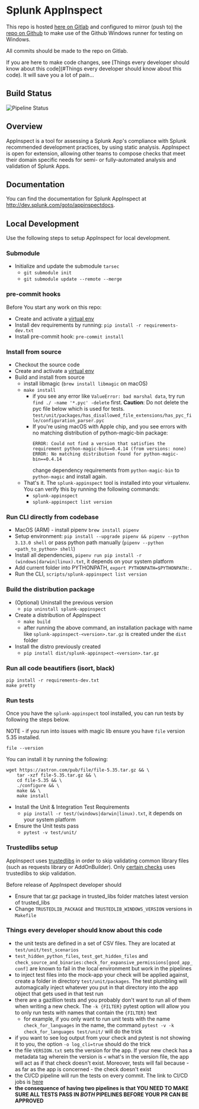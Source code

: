 # Splunk AppInspect

This repo is hosted [here on Gitlab](https://cd.splunkdev.com/appinspect/appinspect-cli)
and configured to mirror (push to) the [repo on Github](https://github.com/splunk/appinspect)
to make use of the Github Windows runner for testing on Windows.

All commits should be made to the repo on Gitlab.

If you are here to make code changes, see [Things every developer should know about this code](#Things every developer should know about this code). It will save you a lot of pain...

## Build Status

![Pipeline Status](https://cd.splunkdev.com/appinspect/appinspect-cli/badges/main/pipeline.svg)

## Overview

AppInspect is a tool for assessing a Splunk App's compliance with Splunk recommended development practices, by using static analysis. AppInspect is open for extension, allowing other teams to compose checks that meet their domain specific needs for semi- or fully-automated analysis and validation of Splunk Apps.

## Documentation

You can find the documentation for Splunk AppInspect at http://dev.splunk.com/goto/appinspectdocs.

## Local Development

Use the following steps to setup AppInspect for local development.

### Submodule
* Initialize and update the submodule  `tarsec`
  - `git submodule init`
  - `git submodule update --remote --merge`

### pre-commit hooks
Before You start any work on this repo:
* Create and activate a [virtual env](http://docs.python-guide.org/en/latest/dev/virtualenvs)
* Install dev requirements by running: `pip install -r requirements-dev.txt`
* Install pre-commit hook: `pre-commit install`

### Install from source
* Checkout the source code
* Create and activate a [virtual env](http://docs.python-guide.org/en/latest/dev/virtualenvs)
* Build and install from source
	- install libmagic (`brew install libmagic` on macOS)
	- `make install`
      - if you see any error like `ValueError: bad marshal data`, try run `find ./ -name '*.pyc' -delete` first.
        **Caution**: Do not delete the pyc file below which is used for tests.
        `test/unit/packages/has_disallowed_file_extensions/has_pyc_file/configuration_parser.pyc`
      - If you're using macOS with Apple chip, and you see errors with no matching distribution of python-magic-bin package:
        ```
        ERROR: Could not find a version that satisfies the requirement python-magic-bin==0.4.14 (from versions: none)
        ERROR: No matching distribution found for python-magic-bin==0.4.14
        ```
        change dependency requirements from `python-magic-bin` to `python-magic` and install again.
	- That's it. The `splunk-appinspect` tool is installed into your virtualenv. You can verify this by running the following commands:
   		- `splunk-appinspect`
    	- `splunk-appinspect list version`

### Run CLI directly from codebase
* MacOS (ARM) - install pipenv ```brew install pipenv```
* Setup environment: ```pip install --upgrade pipenv && pipenv --python 3.13.0 shell``` or pass python path manually (```pipenv --python <path_to_python> shell```)
* Install all dependencies, `pipenv run pip install -r (windows|darwin|linux).txt`, it depends on your system platform
* Add current folder into PYTHONPATH, `export PYTHONPATH=$PYTHONPATH:.`
* Run the CLI, `scripts/splunk-appinspect list version`

### Build the distribution package
* (Optional) Uninstall the previous version
    - `pip uninstall splunk-appinspect`
* Create a distribution of AppInspect
    - `make build` 
    - after running the above command, an installation package with name like `splunk-appinspect-<version>.tar.gz` is created under the `dist` folder
* Install the distro previously created
    - `pip install dist/splunk-appinspect-<version>.tar.gz`

### Run all code beautifiers (isort, black)
```
pip install -r requirements-dev.txt
make pretty
```

### Run tests
Once you have the `splunk-appinspect` tool installed, you can run tests by following the steps below.

NOTE - if you run into issues with magic lib ensure you have `file` version 5.35 installed.
```
file --version
```
You can install it by running the following:
```
wget https://astron.com/pub/file/file-5.35.tar.gz && \
    tar -xzf file-5.35.tar.gz && \
    cd file-5.35 && \
    ./configure && \
    make && \
    make install
```

* Install the Unit & Integration Test Requirements
    - `pip install -r test/(windows|darwin|linux).txt`, it depends on your system platform
* Ensure the Unit tests pass
    - `pytest -v test/unit/`

### Trustedlibs setup

AppInspect uses [trustedlibs](https://cd.splunkdev.com/appinspect/trustedlibs) in order to skip validating common library files (such as requests library or AddOnBuilder). Only [certain checks](https://cd.splunkdev.com/appinspect/trustedlibs/-/blob/master/trustedlibs/checks_used_for_libs.csv) uses trustedlibs to skip validation.

Before release of AppInspect developer should 

* Ensure that tar.gz package in trusted_libs folder matches latest version of trusted_libs
* Change `TRUSTEDLIB_PACKAGE` and `TRUSTEDLIB_WINDOWS_VERSION` versions in `Makefile`


### Things every developer should know about this code

* the unit tests are defined in a set of CSV files. They are located at `test/unit/test_scenarios`
* `test_hidden_python_files`, `test_get_hidden_files` and `check_source_and_binaries:check_for_expansive_permissions[good_app_conf]` are known to fail in the local environment but work in the pipelines
* to inject test files into the mock-app your check will be applied against, create a folder in directory `test/unit/packages`. The test plumbling will automagically inject whatever you put in that directory into the app object that gets used in that test run 
* there are a gazillion tests and you probably don't want to run all of them when writing a new check. The `-k {FILTER}` pytest option will allow you to only run tests with names that contain the `{FILTER}` text 
  * for example, if you only want to run unit tests with the name `check_for_languages` in the name, the command `pytest -v -k check_for_languages test/unit/` will do the trick 
* if you want to see log output from your check and pytest is not showing it to you, the option `-o log_cli=true` should do the trick
* the file `VERSION.txt` sets the version for the app. If your new check has a metadata tag wherein the version is `<` what's in the version file, the app will act as if that check doesn't exist. Moreover, tests will fail because - as far as the app is concerned - the check doesn't exist
* the CI/CD pipeline will run the tests on every commit. The link to CI/CD jobs is [here](https://cd.splunkdev.com/appinspect/appinspect-cli/-/jobs)
* **the consequence of having two pipelines is that YOU NEED TO MAKE SURE ALL TESTS PASS IN *BOTH* PIPELINES BEFORE YOUR PR CAN BE APPROVED**